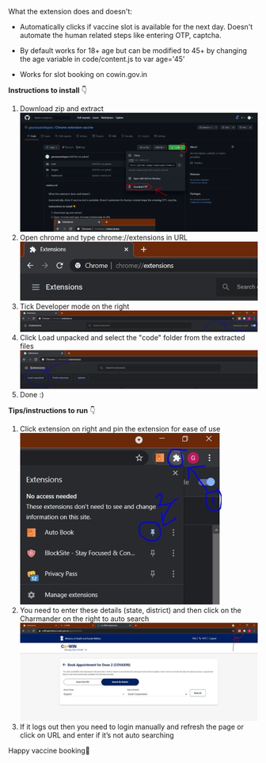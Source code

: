 What the extension does and doesn't:

* Automatically clicks if vaccine slot is available for the next day. Doesn't automate the human related steps like entering OTP, captcha.

* By default works for 18+ age but can be modified to 45+ by changing the age variable in code/content.js to var age='45'
* Works for slot booking on cowin.gov.in

**Instructions to install** 👇

1) Download zip and extract![1](./images/6.PNG)
2) Open chrome and type chrome://extensions in URL![1](./images/1.png)
3) Tick Developer mode on the right![1](./images/2.png)
4) Click Load unpacked and select the "code" folder from the extracted files ![1](./images/3.png)
5) Done :)

**Tips/instructions to run** 👇

1) Click extension on right and pin the extension for ease of use   
![1](./images/4.png)
3) You need to enter these details (state, district) and then click on the Charmander on the right to auto search![1](./images/5.png)
4) If it logs out then you need to login manually and refresh the page or click on URL and enter if it’s not auto searching

Happy vaccine booking🤣
